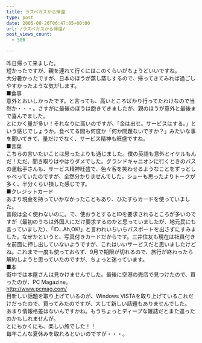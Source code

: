 ```yaml
---
title: ラスベガスから帰還
type: post
date: 2005-08-26T06:47:05+00:00
url: /ラスベガスから帰還/
post_views_count:
  - 586

---
```

昨日帰って来ました。  
短かったですが、親を連れて行くにはこのくらいがちょうどいいですね。  
大分暑かったですが、日本のほうが蒸し蒸しするので、帰ってきてみれば過ごしやすかったような気がします。  
■食事  
意外とおいしかったです。と言っても、高いところばかり行ってたわけなので当然か・・・。さすがに最後のほうは飽きてきましたが、親のほうが意外と最後まで喜んでました。  
とにかく量が多い！それなりに高いのですが、「金は出せ。サービスはする。」という感じでしょうか。食べてる間も何度か「何か問題ないですか？」みたいな事を聞いてきて、量だけでなく、サービス精神も旺盛ですね。  
■言葉  
こちらの言いたいことは思ったよりも通じました。僕の英語も意外とイケルもんだ！ただ、聞き取りはやはりダメでした。グランドキャニオンに行くときのバスの運転手さんも、サービス精神旺盛で、色々客を笑わせるようなことをずっとしゃべっていたのですが、全然分かりませんでした。ショーも思ったよりトークが多く、半分くらい損した感じです。  
■クレジットカード  
あまり現金を持っていかなかったこともあり、ひたすらカードを使っていました。  
普段は全く使わないのに。で、使おうとするとIDを要求されるところが多いのですが（最初のうちは外国人にだけ要求するのかと思っていましたが、地元民にも言っていました）、「ID&#8230;Ah,OK!」と言われいちいちパスポートを出さずにすみました。なぜかというと、写真付きカードだからです。三井住友も現在は社員付きを前面に押し出していないようですが、これはいいサービスだと思いましたけどね。これまで一度も使っておらず、9月で期限が切れるので、旅行が終わったら解約しようと思っていたのですが、ちょっと迷っています。  
■本  
街中では本屋さんは見かけませんでした。最後に空港の売店で見つけたので、買ったのが、PC Magazine。  
<http://www.pcmag.com/>  
目新しい話題を取り上げているのが、Windows VISTAを取り上げているこれだけだったので、買ってみたのですが、大して新しい話題もありませんでした。  
あまり情報格差はないんですかね。もうちょっとディープな雑誌だとまた違ったのかもしれませんが。  
とにもかくにも、楽しい旅でした！！  
毎年こんな夏休みを取れるといいのですが・・・。